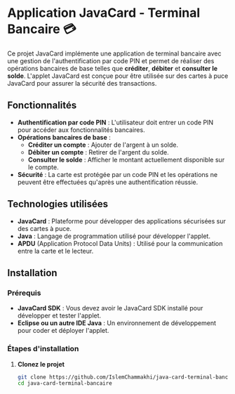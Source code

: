 # Application JavaCard - Terminal Bancaire 💳

Ce projet JavaCard implémente une application de terminal bancaire avec une gestion de l'authentification par code PIN et permet de réaliser des opérations bancaires de base telles que **créditer**, **débiter** et **consulter le solde**. L'applet JavaCard est conçue pour être utilisée sur des cartes à puce JavaCard pour assurer la sécurité des transactions.

## Fonctionnalités

- **Authentification par code PIN** : L'utilisateur doit entrer un code PIN pour accéder aux fonctionnalités bancaires.
- **Opérations bancaires de base** :
  - **Créditer un compte** : Ajouter de l'argent à un solde.
  - **Débiter un compte** : Retirer de l'argent du solde.
  - **Consulter le solde** : Afficher le montant actuellement disponible sur le compte.
- **Sécurité** : La carte est protégée par un code PIN et les opérations ne peuvent être effectuées qu'après une authentification réussie.

## Technologies utilisées

- **JavaCard** : Plateforme pour développer des applications sécurisées sur des cartes à puce.
- **Java** : Langage de programmation utilisé pour développer l'applet.
- **APDU** (Application Protocol Data Units) : Utilisé pour la communication entre la carte et le lecteur.

## Installation

### Prérequis

- **JavaCard SDK** : Vous devez avoir le JavaCard SDK installé pour développer et tester l'applet.
- **Eclipse ou un autre IDE Java** : Un environnement de développement pour coder et déployer l'applet.

### Étapes d'installation

1. **Clonez le projet**
   ```bash
   git clone https://github.com/IslemChammakhi/java-card-terminal-bancaire.git
   cd java-card-terminal-bancaire
